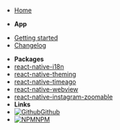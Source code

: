 * [Home](/)
- **App**
* [Getting started](app/readme)
* [Changelog](changelog.md)
- **Packages**
- [react-native-i18n](packages/i18n)
- [react-native-theming](packages/theming)
- [react-native-timeago](packages/timeago)
- [react-native-webview](packages/webview)
- [react-native-instagram-zoomable](packages/instagram-zoomable)
- **Links**
- [![Github](https://icongram.jgog.in/simple/github.svg?color=808080&size=16)Github](https://github.com/postillonmedia)
- [![NPM](https://icongram.jgog.in/simple/npm.svg?colored&size=16)NPM](https://www.npmjs.com/search?q=@postillon)